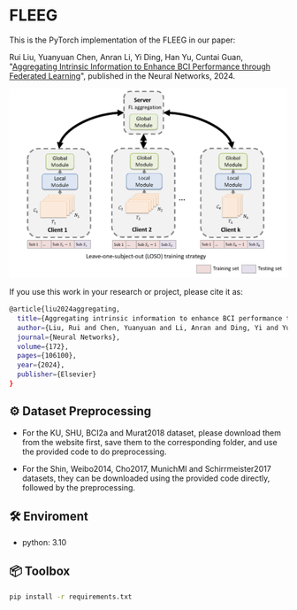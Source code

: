 # FLEEG
This is the PyTorch implementation of the FLEEG in our paper:

Rui Liu, Yuanyuan Chen, Anran Li, Yi Ding, Han Yu, Cuntai Guan, "[Aggregating Intrinsic Information to Enhance BCI Performance
through Federated Learning](https://www.sciencedirect.com/science/article/pii/S0893608024000145)", published in the Neural Networks, 2024.

<img src="FLEEG_structure.png" width="800">

If you use this work in your research or project, please cite it as:

```bash
@article{liu2024aggregating,
  title={Aggregating intrinsic information to enhance BCI performance through federated learning},
  author={Liu, Rui and Chen, Yuanyuan and Li, Anran and Ding, Yi and Yu, Han and Guan, Cuntai},
  journal={Neural Networks},
  volume={172},
  pages={106100},
  year={2024},
  publisher={Elsevier}
}
```

## ⚙️ Dataset Preprocessing

- For the KU, SHU, BCI2a and Murat2018 dataset, please download them from the website first, save them to the corresponding folder, and use the provided code to do preprocessing.

- For the Shin, Weibo2014, Cho2017, MunichMI and Schirrmeister2017 datasets, they can be downloaded using the provided code directly, followed by the preprocessing.
  

## 🛠️ Enviroment

- python: 3.10

## 📦 Toolbox

```bash
pip install -r requirements.txt
